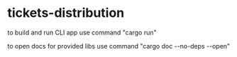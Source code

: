 # tickets-distribution

to build and run CLI app use command "cargo run"

to open docs for provided libs use command "cargo doc --no-deps --open"
